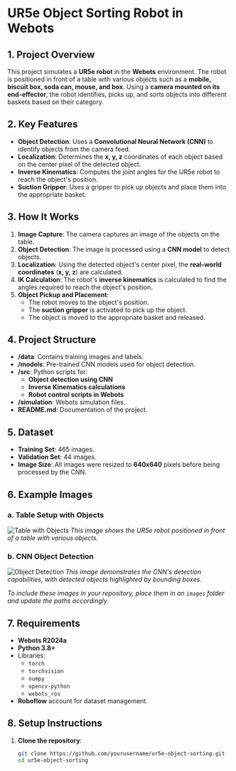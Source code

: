 # UR5e Object Sorting Robot in Webots

## 1. Project Overview
This project simulates a **UR5e robot** in the **Webots** environment. The robot is positioned in front of a table with various objects such as a **mobile, biscuit box, soda can, mouse, and box**. Using a **camera mounted on its end-effector**, the robot identifies, picks up, and sorts objects into different baskets based on their category.

## 2. Key Features
- **Object Detection**: Uses a **Convolutional Neural Network (CNN)** to identify objects from the camera feed.
- **Localization**: Determines the **x, y, z** coordinates of each object based on the center pixel of the detected object.
- **Inverse Kinematics**: Computes the joint angles for the UR5e robot to reach the object's position.
- **Suction Gripper**: Uses a gripper to pick up objects and place them into the appropriate basket.

## 3. How It Works
1. **Image Capture**: The camera captures an image of the objects on the table.
2. **Object Detection**: The image is processed using a **CNN model** to detect objects.
3. **Localization**: Using the detected object's center pixel, the **real-world coordinates** (**x, y, z**) are calculated.
4. **IK Calculation**: The robot's **inverse kinematics** is calculated to find the angles required to reach the object's position.
5. **Object Pickup and Placement**:
   - The robot moves to the object's position.
   - The **suction gripper** is activated to pick up the object.
   - The object is moved to the appropriate basket and released.

## 4. Project Structure
- **/data**: Contains training images and labels.
- **/models**: Pre-trained CNN models used for object detection.
- **/src**: Python scripts for:
  - **Object detection using CNN**
  - **Inverse Kinematics calculations**
  - **Robot control scripts in Webots**
- **/simulation**: Webots simulation files.
- **README.md**: Documentation of the project.

## 5. Dataset
- **Training Set**: 465 images.
- **Validation Set**: 44 images.
- **Image Size**: All images were resized to **640x640** pixels before being processed by the CNN.

## 6. Example Images
### a. Table Setup with Objects
![Table with Objects](path_to_your_image/table_with_objects.png)
*This image shows the UR5e robot positioned in front of a table with various objects.*

### b. CNN Object Detection
![Object Detection](path_to_your_image/object_detection.png)
*This image demonstrates the CNN's detection capabilities, with detected objects highlighted by bounding boxes.*

*To include these images in your repository, place them in an `images` folder and update the paths accordingly.*

## 7. Requirements
- **Webots R2024a**
- **Python 3.8+**
- Libraries:
  - `torch`
  - `torchvision`
  - `numpy`
  - `opencv-python`
  - `webots_ros`
- **Roboflow** account for dataset management.

## 8. Setup Instructions
1. **Clone the repository**:
   ```bash
   git clone https://github.com/yourusername/ur5e-object-sorting.git
   cd ur5e-object-sorting
